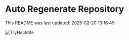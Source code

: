# Auto Regenerate Repository

This README was last updated: 2025-02-20 13:16:49

 ![TryHackMe](https://tryhackme.com/badge/533634)